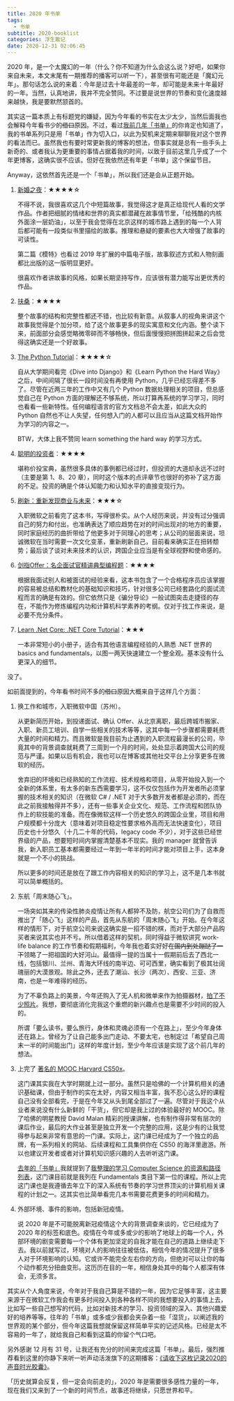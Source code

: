 ```yaml
---
title: 2020 年书单
tags:
  - 书单
subtitle: 2020-booklist
categories: 浮生散记
date: 2020-12-31 02:06:45
---
```


2020 年，是一个太魔幻的一年（什么？你不知道为什么会这么说？好吧，如果你来自未来，本文末尾有一期推荐的播客可以听一下），甚至很有可能还是「魔幻元年」。那句话怎么说的来着：今年是过去十年最差的一年，却可能是未来十年最好的一年。当然，认真地讲，我并不完全赞同。不过要是说世界的节奏和变化速度越来越快，我是要默然颔首的。

其实这一篇本质上有标题党的嫌疑，因为今年看的书实在太少太少，当然后面我也会解释今年看书少的~~借口~~原因。不过，看过[我前几年「书单」](http://maples7.com/tags/书单/)的你肯定也知道了，我的书单系列只是用「书单」作为切入口，以此为契机来定期来聊聊我对这个世界的看法而已。虽然我也有要时常更新我的博客的想法，但事实就是总有一些手头上新奇的、或者我认为更重要的事情占据着我的时间，以致于目前这里几乎成了一个年更博客，这确实很不应该。但好在我依然还有年更「书单」这个保留节目。

Anyway，这依然首先还是一个「书单」，所以我们还是会从正题开始。

<!-- more -->

1. [新婚之夜](https://book.douban.com/subject/34838232/)：★★★★☆

    不得不说，我很喜欢这几个中短篇故事，我觉得这才是真正给现代人看的文学作品。作者把细腻的情绪和世界的真实都潜藏在故事情节里，「给残酷的内核外面涂一层奶油」，以至于我会觉得在北京这样的城市路上遇到的每一个人背后都可能有一段类似书里描绘的故事。推理和悬疑的要素也大大增强了故事的可读性。

    第二篇《模特》也看过 2019 年扩展的中篇电子版，故事叙述方式和人物刻画都比出版的这一版明显更好。

    很喜欢作者讲故事的风格，如果长期坚持写作，应该很有潜力能写出更优秀的作品。


2. [扶桑](https://book.douban.com/subject/5354957/)：★★★★

    整个故事的结构和完整性都还不错，也比较有新意。从叙事人的视角来讲这个故事我觉得是个加分项，给了这个故事更多的现实寓意和文化内涵。整个读下来，前面部分会感觉略微零碎而不够畅快，但后面慢慢把拼图拼起来之后会觉得这确实还是一个好故事。

3. [The Python Tutorial](https://docs.python.org/3/tutorial/index.html)：★★★★☆

    自从大学期间看完《Dive into Django》和《Learn Python the Hard Way》之后，中间间隔了很长一段时间没有再使用 Python，几乎已经忘得差不多了。尽管在近两三年的工作中又有几个 Python 数据处理相关的项目，但总感觉自己在 Python 方面的理解还不够系统，所以打算再系统的学习学习，同时也看看一些新特性。任何编程语言的官方文档总不会太差，如此大众的 Python 自然也不让人失望，任何想入门的人都可以且应当从这篇文档开始作为学习的内容之一。

    BTW，大体上我不赞同 learn something the hard way 的学习方式。

4. [聪明的投资者](https://book.douban.com/subject/26752026/)：★★★★

    堪称价投宝典，虽然很多具体的事例都已经过时，但投资的大道却永远不过时（主要是第 1、8、20 章），同时这个版本的点评章节也很好的弥补了这方面的不足。投资的确是个体认知能力和认知水平的直接变现行为。

5. [刷新：重新发现商业与未来](https://book.douban.com/subject/27614523/)：★★★☆

    入职微软之前看完了这本书，写得很朴实。从个人经历来说，并没有过分强调自己的努力和付出，也准确表达了顺应趋势在对的时间出现对的地方的重要，同时家庭经历的曲折带给了他更多对于同理心的思考；从公司的层面来说，坦诚微软在当时需要一次文化变革，重新刷新自己，目前看来确实正在扭转颓势；最后谈了谈对未来技术的认识，跨国企业应当是有全球视野和使命感的。

6. [剑指Offer：名企面试官精讲典型编程题](https://book.douban.com/subject/25910559/)：★★★★

    根据我面试别人和被面试的经验来看，这本书包含了一个合格程序员应该掌握的容易被总结和教材化的基础知识和技巧，针对很多公司已经套路化的面试流程而言的确是有效的。但它依然只是《骗分导论》一般试图突击走捷径的存在，不能作为修炼编程内功和计算机科学素养的考纲。仅对于找工作来说，是必要不充分条件。

7. [Learn .Net Core: .NET Core Tutorial](https://msl.overdrivechina.cn/media/5690793)：★★★

    一本非常短小的小册子，适合有其他语言编程经验的人熟悉 .NET 世界的 basics and fundamentals，以图一两天快速建立一个整全观。基本没有什么更深入的细节。

没了。

如前面提到的，今年看书时间不多的~~借口~~原因大概来自于这样几个方面：

1. 换工作和城市，入职微软中国（苏州）。
   
   从更新简历开始，到投递面试、确认 Offer、从北京离职，最后跨城市搬家、入职、新员工培训、自学一些相关的技术等等，这其中每一个步骤都需要耗费大量的时间和精力。而且微软是我目前为止遇到的入职流程最漫长的公司，毕竟其中的背景调查就耗费了三周到一个月的时间，处处显示着跨国大公司的规范与严谨。如果以后有机会，我也可以在博客或其他社交平台上分享更多在微软的经历。
   
   舍弃旧的环境和已经熟知的工作流程、技术规格和项目，从零开始投入到一个全新的体系里，有太多的新东西需要学习，这不仅仅包括作为开发者所必须掌握的技术相关的知识（在微软 C# / .NET 对于大多数开发者都是必须的，而在此之前我接触得并不多），还有一些事关企业文化、规范、工作流程和团队协作上的软技能的准备。而在像微软这样一个历史悠久的跨国企业里，项目和用户规模都十分庞大（意味着对项目稳定性要求格外高而无法快速变化），项目历史也十分悠久（十几二十年的代码，legacy code 不少），对于这些已经世界级的产品，想要短时间内掌握清楚基本不现实。我的 manager 就曾告诉我，新入职员工基本都需要经过一年到一年半的时间才能对项目上手，这本身就是一个不小的挑战。

   所以更多的时间还是放在了跟工作内容相关的知识的学习上，这不是几本书就可以简单概括的。

2. 东航「周末随心飞」。

   一场突如其来的传染性肺炎疫情让所有人都猝不及防，航空公司们为了自救而推出了「随心飞」这样的产品，首先从东航的「周末随心飞」开始。在今年这样的情形下，对于航空公司来说这确实是一招不错的棋，而对于大部分产品购买者来说其实也并不亏。所以借着这样的契机，同时得益于微软讲究 work-life balance 的工作节奏和假期福利，今年我也着实好好~~在国内到处蹦跶了一下~~领略了一把祖国的大好河山。最值得一提的当属十一假期前后去了西北一线，包括银川、兰州、青海大环线的南半边、可可西里，确实看到了极其壮阔瑰丽的大漠景观。除此之外，还去了潮汕、长沙（两次）、西安、三亚、济南，也是一年难得的经历。

   为了不辜负路上的美景，今年还购入了无人机和微单来作为拍摄器材，[拍了不少照片](https://maples7.tuchong.com/)。我想，要彻底消化完我这个重燃的新兴趣点也是需要不少时间的投入的。

   所谓「要么读书，要么旅行，身体和灵魂必须有一个在路上」，至少今年身体还在路上。曾经为了让自己能多出门走动、不要太宅，也制定过「希望自己周末一半的时间能出门」这样的年度计划，至少今年应该是实现了这个前几年的想法。

4. 上完了 [著名的 MOOC Harvard CS50x](https://cs50.harvard.edu/)。

    这门课其实我在大学时期就上过一部分。虽然只是哈佛的一个计算机相关的通识基础课，但由于制作的实在太好，内容又相当丰富，我不忍心这么好的课程自己没有全部看完，于是在今年又从头到尾全部过了一遍。尽管对于我这个从业者来说没有什么新鲜的「干货」，但它却是我上过的体验最好的 MOOC。除了哈佛的明星教授 David Malan 精彩的授课讲解，也有制作得非常有层次的课后作业，最后的大作业甚至是独立开发一个完整的应用，这是少有的让我觉得参与起来非常有意思的一门课。实际上，这门课已经成为了一个独立的品牌，有一系列相关的网站、后续课程和工具集供你在 CS50 的海洋里遨游。所以也建议开发者或者对计算机知识感兴趣的人去听听这门课。

    [去年的「书单」](http://maples7.com/2019/12/31/2019-booklist/)我就提到了[我整理的学习 Computer Science 的资源和路径列表](https://github.com/Maples7/cs-roadmap)，这门课目前就是我列在 Fundamentals 类目下第一位的课程。所以上完这门课也是我遵循去年立下的深入系统有节奏的学习世界顶尖的计算机相关课程的计划之一。这其实也比简单看完几本书需要花费更多的时间和精力。

5. 外部环境、事件的影响，包括新冠疫情。

    说 2020 年是不可能脱离新冠疫情这个大的背景调查来谈的，它已经成为了 2020 年的标签和底色。疫情在今年或多或少的影响了地球上的每一个人，外部环境的剧变需要每一个个体有更加坚定的自我才能在自己的道路上继续走下去。我以前就写过，环境对人的影响往往被低估，相信今年的情况提升了很多人对于环境影响的认知。它或许不能完全左右你的方向，但绝对可以让你的每个动作都充分扭曲变形。这历历在目的一年，相信身处其中的每个人都深有体会，无须多言。

其实从个人角度来说，今年对于我自己算是不错的一年，因为它足够丰富，这主要来源于在微软工作我会有更多时间投入到各种各样不同的我想要投入的事情上去，比如写一些自己想写的代码，比如对新技术的学习、投资领域的深入、其他兴趣爱好的培养等等。往年的「书单」或多或少我都会夹杂着一些「湿货」，以阐述我的世界观的某个部分，但今年这篇我想就保留这样简单平实的记述风格。已经是太不容易的一年了，就给我自己和看到这篇的你留个气口吧。

另外感谢 12 月有 31 号，让我还有充分的时间来完成这篇「书单」。最后，强烈推荐看到这里的你静下来听一听声动活泼旗下的这期播客：[《请收下这枚记录2020的声音时光胶囊》](https://mp.weixin.qq.com/s/IBp5eQ8kggFyi6Egq4VnIQ)。

「历史就算会反复，但一定会向前走的」，2020 年是需要很多感性力量的一年，现在我们又来到了一个新的时间节点，故事还将继续，只愿世界和平。
